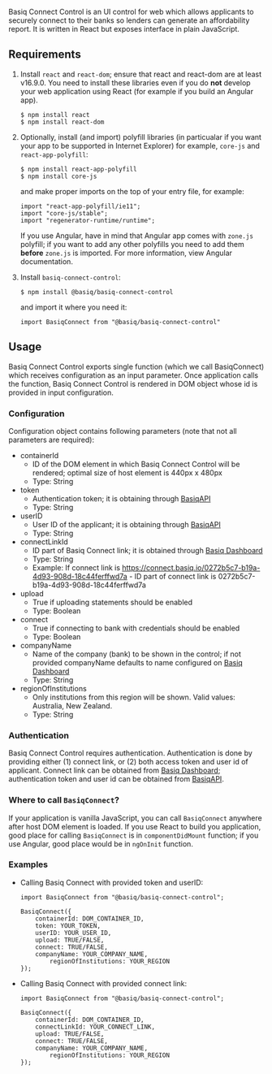 Basiq Connect Control is an UI control for web which allows applicants to securely connect to their banks so lenders can generate an affordability report. It is written in React but exposes interface in plain JavaScript.

## Requirements

1. Install `react` and `react-dom`; ensure that react and react-dom are at least v16.9.0. You need to install these libraries even if you do **not** develop your web application using React (for example if you build an Angular app). 

	```
	$ npm install react
	$ npm install react-dom
	```

2. Optionally, install (and import) polyfill libraries (in particualar if you want your app to be supported in Internet Explorer) for example, `core-js` and `react-app-polyfill`:

 	```
	$ npm install react-app-polyfill
	$ npm install core-js
	```
	
	and make proper imports on the top of your entry file, for example:
	
	```
	import "react-app-polyfill/ie11";
	import "core-js/stable";
	import "regenerator-runtime/runtime";
	```

	If you use Angular, have in mind that Angular app comes with `zone.js` polyfill; if you want to add any other polyfills you need to add 	them **before** `zone.js` is imported. For more information, view Angular documentation.
	
3. Install `basiq-connect-control`:

	```
	$ npm install @basiq/basiq-connect-control
	```
	
	and import it where you need it:
	
	```
	import BasiqConnect from "@basiq/basiq-connect-control"
	```
	
## Usage

Basiq Connect Control exports single function (which we call BasiqConnect) which receives configuration as an input parameter. Once application calls the function, Basiq Connect Control is rendered in DOM object whose id is provided in input configuration.

### Configuration

Configuration object contains following parameters (note that not all parameters are required):

* containerId
  - ID of the DOM element in which Basiq Connect Control will be rendered; optimal size of host element is 440px x 480px
  - Type: String
* token
  - Authentication token; it is obtaining through [BasiqAPI](https://api.basiq.io/reference)
  - Type: String
* userID
  - User ID of the applicant; it is obtaining through [BasiqAPI](https://api.basiq.io/reference)
  - Type: String
* connectLinkId
  - ID part of Basiq Connect link; it is obtained through [Basiq Dashboard](https://dashboard.basiq.io/)
  - Type: String
  - Example: If connect link is https://connect.basiq.io/0272b5c7-b19a-4d93-908d-18c44ferffwd7a - ID part of connect link is 0272b5c7-b19a-4d93-908d-18c44ferffwd7a
* upload
  - True if uploading statements should be enabled
  - Type: Boolean
* connect
  - True if connecting to bank with credentials should be enabled
  - Type: Boolean 
* companyName
  - Name of the company (bank) to be shown in the control; if not provided companyName defaults to name configured on [Basiq Dashboard](https://dashboard.basiq.io/)
  - Type: String
* regionOfInstitutions
  - Only institutions from this region will be shown. Valid values: Australia, New Zealand.
  - Type: String

### Authentication

Basiq Connect Control requires authentication. Authentication is done by providing either (1) connect link, or (2) both access token and user id of applicant. Connect link can be obtained from [Basiq Dashboard](https://dashboard.basiq.io/); authentication token and user id can be obtained from [BasiqAPI](https://api.basiq.io/reference).

### Where to call `BasiqConnect`?

If your application is vanilla JavaScript, you can call `BasiqConnect` anywhere after host DOM element is loaded. If you use React to build you application, good place for calling `BasiqConnect` is in `componentDidMount` function; if you use Angular, good place would be in `ngOnInit` function.

### Examples

- Calling Basiq Connect with provided token and userID:

	```
	import BasiqConnect from "@basiq/basiq-connect-control";
	
	BasiqConnect({
	    containerId: DOM_CONTAINER_ID,
	    token: YOUR_TOKEN,
	    userID: YOUR_USER_ID,
	    upload: TRUE/FALSE,
	    connect: TRUE/FALSE,
	    companyName: YOUR_COMPANY_NAME,
            regionOfInstitutions: YOUR_REGION
	});
	```

- Calling Basiq Connect with provided connect link:

	```
	import BasiqConnect from "@basiq/basiq-connect-control";
	
	BasiqConnect({
	    containerId: DOM_CONTAINER_ID,
	    connectLinkId: YOUR_CONNECT_LINK,
	    upload: TRUE/FALSE,
	    connect: TRUE/FALSE,
	    companyName: YOUR_COMPANY_NAME,
            regionOfInstitutions: YOUR_REGION
	});
	```
